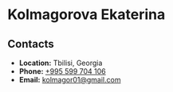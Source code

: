 # Kolmagorova Ekaterina
## Contacts
- **Location:** Tbilisi, Georgia
- **Phone:** [+995 599 704 106](tel:+995599704106)
- **Email:** [kolmagor01@gmail.com](mailto:kolmagor01@gmail.com)